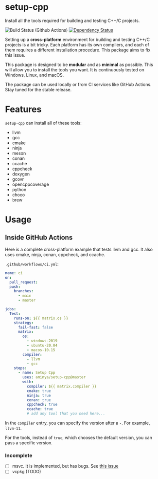 # setup-cpp

Install all the tools required for building and testing C++/C projects.

![Build Status (Github Actions)](https://github.com/aminya/setup-cpp/workflows/CI/badge.svg)
[![Dependency Status](https://david-dm.org/aminya/setup-cpp.svg)](https://david-dm.org/aminya/setup-cpp)

Setting up a **cross-platform** environment for building and testing C++/C projects is a bit tricky. Each platform has its own compilers, and each of them requires a different installation procedure. This package aims to fix this issue.

This package is designed to be **modular** and as **minimal** as possible. This will allow you to install the tools you want. It is continuously tested on Windows, Linux, and macOS.

The package can be used locally or from CI services like GitHub Actions. Stay tuned for the stable release.

# Features

`setup-cpp` can install all of these tools:

- llvm
- gcc
- cmake
- ninja
- meson
- conan
- ccache
- cppcheck
- doxygen
- gcovr
- opencppcoverage
- python
- choco
- brew

# Usage

## Inside GitHub Actions

Here is a complete cross-platform example that tests llvm and gcc. It also uses cmake, ninja, conan, cppcheck, and ccache.

`.github/workflows/ci.yml`:

```yaml
name: ci
on:
  pull_request:
  push:
    branches:
      - main
      - master

jobs:
  Test:
    runs-on: ${{ matrix.os }}
    strategy:
      fail-fast: false
      matrix:
        os:
          - windows-2019
          - ubuntu-20.04
          - macos-10.15
        compiler:
          - llvm
          - gcc
    steps:
      - name: Setup Cpp
        uses: aminya/setup-cpp@master
        with:
          compiler: ${{ matrix.compiler }}
          cmake: true
          ninja: true
          conan: true
          cppcheck: true
          ccache: true
          # add any tool that you need here...
```

In the `compiler` entry, you can specify the version after a `-`. For example, `llvm-11`.

For the tools, instead of `true`, which chooses the default version, you can pass a specific version.

### Incomplete

- [ ] msvc. It is implemented, but has bugs. See [this issue](https://github.com/aminya/cpp/issues/1)
- [ ] vcpkg (TODO)
